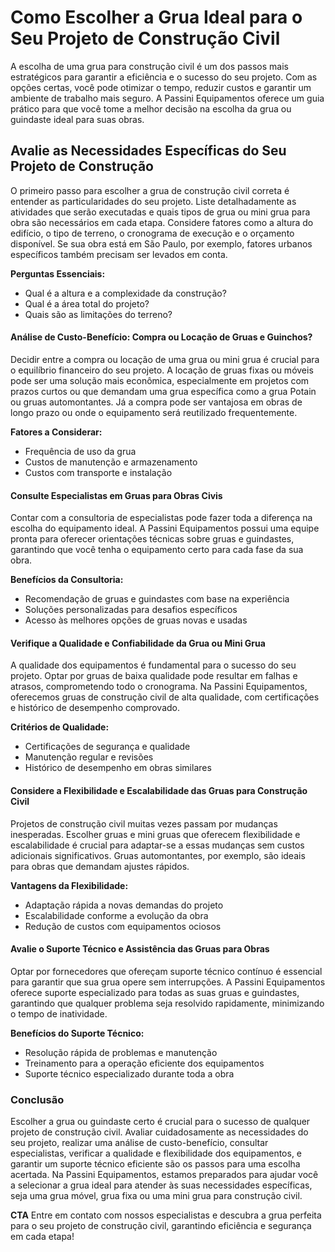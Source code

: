 # Como Escolher a Grua Ideal para o Seu Projeto de Construção Civil

A escolha de uma grua para construção civil é um dos passos mais estratégicos para garantir a eficiência e o sucesso do seu projeto. Com as opções certas, você pode otimizar o tempo, reduzir custos e garantir um ambiente de trabalho mais seguro. A Passini Equipamentos oferece um guia prático para que você tome a melhor decisão na escolha da grua ou guindaste ideal para suas obras.

## Avalie as Necessidades Específicas do Seu Projeto de Construção

O primeiro passo para escolher a grua de construção civil correta é entender as particularidades do seu projeto. Liste detalhadamente as atividades que serão executadas e quais tipos de grua ou mini grua para obra são necessários em cada etapa. Considere fatores como a altura do edifício, o tipo de terreno, o cronograma de execução e o orçamento disponível. Se sua obra está em São Paulo, por exemplo, fatores urbanos específicos também precisam ser levados em conta.

**Perguntas Essenciais:**
- Qual é a altura e a complexidade da construção?
- Qual é a área total do projeto?
- Quais são as limitações do terreno?

#### Análise de Custo-Benefício: Compra ou Locação de Gruas e Guinchos?

Decidir entre a compra ou locação de uma grua ou mini grua é crucial para o equilíbrio financeiro do seu projeto. A locação de gruas fixas ou móveis pode ser uma solução mais econômica, especialmente em projetos com prazos curtos ou que demandam uma grua específica como a grua Potain ou gruas automontantes. Já a compra pode ser vantajosa em obras de longo prazo ou onde o equipamento será reutilizado frequentemente.

**Fatores a Considerar:**
- Frequência de uso da grua
- Custos de manutenção e armazenamento
- Custos com transporte e instalação

#### Consulte Especialistas em Gruas para Obras Civis

Contar com a consultoria de especialistas pode fazer toda a diferença na escolha do equipamento ideal. A Passini Equipamentos possui uma equipe pronta para oferecer orientações técnicas sobre gruas e guindastes, garantindo que você tenha o equipamento certo para cada fase da sua obra.

**Benefícios da Consultoria:**
- Recomendação de gruas e guindastes com base na experiência
- Soluções personalizadas para desafios específicos
- Acesso às melhores opções de gruas novas e usadas

#### Verifique a Qualidade e Confiabilidade da Grua ou Mini Grua

A qualidade dos equipamentos é fundamental para o sucesso do seu projeto. Optar por gruas de baixa qualidade pode resultar em falhas e atrasos, comprometendo todo o cronograma. Na Passini Equipamentos, oferecemos gruas de construção civil de alta qualidade, com certificações e histórico de desempenho comprovado.

**Critérios de Qualidade:**
- Certificações de segurança e qualidade
- Manutenção regular e revisões
- Histórico de desempenho em obras similares

#### Considere a Flexibilidade e Escalabilidade das Gruas para Construção Civil

Projetos de construção civil muitas vezes passam por mudanças inesperadas. Escolher gruas e mini gruas que oferecem flexibilidade e escalabilidade é crucial para adaptar-se a essas mudanças sem custos adicionais significativos. Gruas automontantes, por exemplo, são ideais para obras que demandam ajustes rápidos.

**Vantagens da Flexibilidade:**
- Adaptação rápida a novas demandas do projeto
- Escalabilidade conforme a evolução da obra
- Redução de custos com equipamentos ociosos

#### Avalie o Suporte Técnico e Assistência das Gruas para Obras

Optar por fornecedores que ofereçam suporte técnico contínuo é essencial para garantir que sua grua opere sem interrupções. A Passini Equipamentos oferece suporte especializado para todas as suas gruas e guindastes, garantindo que qualquer problema seja resolvido rapidamente, minimizando o tempo de inatividade.

**Benefícios do Suporte Técnico:**
- Resolução rápida de problemas e manutenção
- Treinamento para a operação eficiente dos equipamentos
- Suporte técnico especializado durante toda a obra

### Conclusão

Escolher a grua ou guindaste certo é crucial para o sucesso de qualquer projeto de construção civil. Avaliar cuidadosamente as necessidades do seu projeto, realizar uma análise de custo-benefício, consultar especialistas, verificar a qualidade e flexibilidade dos equipamentos, e garantir um suporte técnico eficiente são os passos para uma escolha acertada. Na Passini Equipamentos, estamos preparados para ajudar você a selecionar a grua ideal para atender às suas necessidades específicas, seja uma grua móvel, grua fixa ou uma mini grua para construção civil.

**CTA**
Entre em contato com nossos especialistas e descubra a grua perfeita para o seu projeto de construção civil, garantindo eficiência e segurança em cada etapa!
